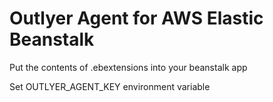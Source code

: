 # Outlyer Agent for AWS Elastic Beanstalk

Put the contents of .ebextensions into your beanstalk app

Set OUTLYER_AGENT_KEY environment variable

